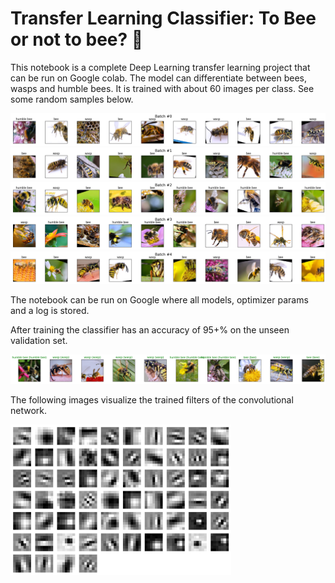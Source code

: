 # Transfer Learning Classifier: To Bee or not to bee? 🐝

This notebook is a complete Deep Learning transfer learning project that can be run on Google colab. The model can differentiate between bees, wasps and humble bees. It is trained with about 60 images per class. See some random samples below. 

![train_dataset_batch1](https://github.com/andyherzberg/pytorch-transfer-learning-classifier/blob/master/img/Download.png)
![train_dataset_batch2](https://github.com/andyherzberg/pytorch-transfer-learning-classifier/blob/master/img/Download%20(1).png)
![train_dataset_batch3](https://github.com/andyherzberg/pytorch-transfer-learning-classifier/blob/master/img/Download%20(2).png)
![train_dataset_batch4](https://github.com/andyherzberg/pytorch-transfer-learning-classifier/blob/master/img/Download%20(3).png)
![train_dataset_batch5](https://github.com/andyherzberg/pytorch-transfer-learning-classifier/blob/master/img/Download%20(4).png)

The notebook can be run on Google where all models, optimizer params and a log is stored. 

After training the classifier has an accuracy of 95+% on the unseen validation set. 

![train_dataset_batch5](https://github.com/andyherzberg/pytorch-transfer-learning-classifier/blob/master/img/Download%20(5).png)

The following images visualize the trained filters of the convolutional network.

<img src="https://github.com/andyherzberg/pytorch-transfer-learning-classifier/blob/master/img/Download%20(6).png" width="70%">
